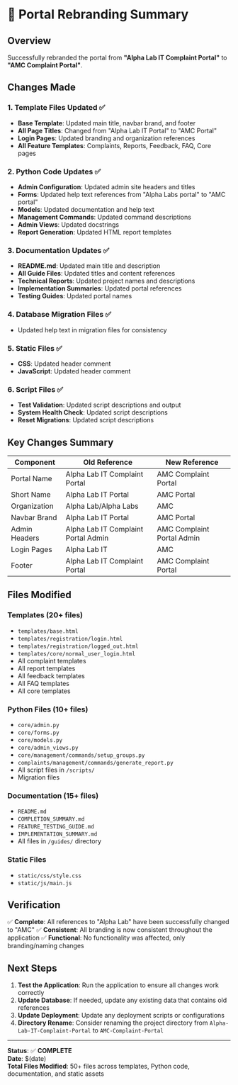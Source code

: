 # 🔄 Portal Rebranding Summary

## Overview
Successfully rebranded the portal from **"Alpha Lab IT Complaint Portal"** to **"AMC Complaint Portal"**.

## Changes Made

### 1. **Template Files Updated** ✅
- **Base Template**: Updated main title, navbar brand, and footer
- **All Page Titles**: Changed from "Alpha Lab IT Portal" to "AMC Portal"
- **Login Pages**: Updated branding and organization references
- **All Feature Templates**: Complaints, Reports, Feedback, FAQ, Core pages

### 2. **Python Code Updates** ✅
- **Admin Configuration**: Updated admin site headers and titles
- **Forms**: Updated help text references from "Alpha Labs portal" to "AMC portal"
- **Models**: Updated documentation and help text
- **Management Commands**: Updated command descriptions
- **Admin Views**: Updated docstrings
- **Report Generation**: Updated HTML report templates

### 3. **Documentation Updates** ✅
- **README.md**: Updated main title and description
- **All Guide Files**: Updated titles and content references
- **Technical Reports**: Updated project names and descriptions
- **Implementation Summaries**: Updated portal references
- **Testing Guides**: Updated portal names

### 4. **Database Migration Files** ✅
- Updated help text in migration files for consistency

### 5. **Static Files** ✅
- **CSS**: Updated header comment
- **JavaScript**: Updated header comment

### 6. **Script Files** ✅
- **Test Validation**: Updated script descriptions and output
- **System Health Check**: Updated script descriptions
- **Reset Migrations**: Updated script descriptions

## Key Changes Summary

| Component | Old Reference | New Reference |
|-----------|---------------|---------------|
| Portal Name | Alpha Lab IT Complaint Portal | AMC Complaint Portal |
| Short Name | Alpha Lab IT Portal | AMC Portal |
| Organization | Alpha Lab/Alpha Labs | AMC |
| Navbar Brand | Alpha Lab IT Portal | AMC Portal |
| Admin Headers | Alpha Lab IT Complaint Portal Admin | AMC Complaint Portal Admin |
| Login Pages | Alpha Lab IT | AMC |
| Footer | Alpha Lab IT Complaint Portal | AMC Complaint Portal |

## Files Modified

### Templates (20+ files)
- `templates/base.html`
- `templates/registration/login.html`
- `templates/registration/logged_out.html`
- `templates/core/normal_user_login.html`
- All complaint templates
- All report templates
- All feedback templates
- All FAQ templates
- All core templates

### Python Files (10+ files)
- `core/admin.py`
- `core/forms.py`
- `core/models.py`
- `core/admin_views.py`
- `core/management/commands/setup_groups.py`
- `complaints/management/commands/generate_report.py`
- All script files in `/scripts/`
- Migration files

### Documentation (15+ files)
- `README.md`
- `COMPLETION_SUMMARY.md`
- `FEATURE_TESTING_GUIDE.md`
- `IMPLEMENTATION_SUMMARY.md`
- All files in `/guides/` directory

### Static Files
- `static/css/style.css`
- `static/js/main.js`

## Verification
✅ **Complete**: All references to "Alpha Lab" have been successfully changed to "AMC"
✅ **Consistent**: All branding is now consistent throughout the application
✅ **Functional**: No functionality was affected, only branding/naming changes

## Next Steps
1. **Test the Application**: Run the application to ensure all changes work correctly
2. **Update Database**: If needed, update any existing data that contains old references
3. **Update Deployment**: Update any deployment scripts or configurations
4. **Directory Rename**: Consider renaming the project directory from `Alpha-Lab-IT-Complaint-Portal` to `AMC-Complaint-Portal`

---

**Status**: ✅ **COMPLETE**  
**Date**: $(date)  
**Total Files Modified**: 50+ files across templates, Python code, documentation, and static assets